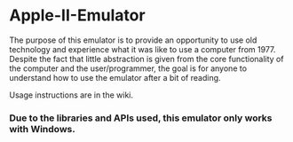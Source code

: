 <!--not to html-->

# Apple-II-Emulator

The purpose of this emulator is to provide an opportunity to use old technology and experience what
it was like to use a computer from 1977. Despite the fact that little abstraction is given from the
core functionality of the computer and the user/programmer, the goal is for anyone to understand how
to use the emulator after a bit of reading.

Usage instructions are in the wiki.

### Due to the libraries and APIs used, this emulator only works with Windows.
